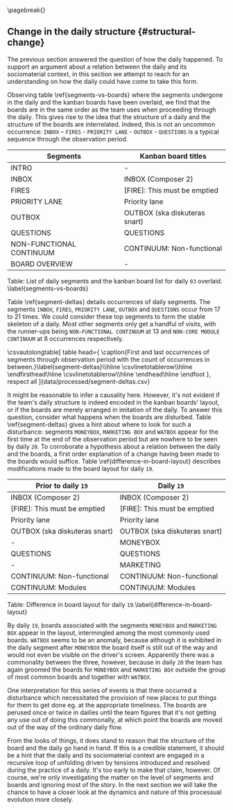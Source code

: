 \pagebreak{}

## Change in the daily structure {#structural-change}

The previous section answered the question of how the daily happened. To support an argument about a relation between the daily and its sociomaterial context, in this section we attempt to reach for an understanding on how the daily could have come to take this form.

Observing table \ref{segments-vs-boards} where the segments undergone in the daily and the kanban boards have been overlaid, we find that the boards are in the same order as the team uses when proceeding through the daily. This gives rise to the idea that the structure of a daily and the structure of the boards are interrelated. Indeed, this is not an uncommon occurrence: `INBOX` – `FIRES` - `PRIORITY LANE` - `OUTBOX` - `QUESTIONS` is a typical sequence through the observation period.

Segments                 | Kanban board titles
-------------------------|------------------------------
INTRO                    | -
INBOX                    | INBOX (Composer 2)
FIRES                    | [FIRE]: This must be emptied
PRIORITY LANE            | Priority lane
OUTBOX                   | OUTBOX (ska diskuteras snart)
QUESTIONS                | QUESTIONS
NON-FUNCTIONAL CONTINUUM | CONTINUUM: Non-functional
BOARD OVERVIEW           | -

Table: List of daily segments and the kanban board list for daily `03` overlaid. \label{segments-vs-boards}

Table \ref{segment-deltas} details occurrences of daily segments. The segments `INBOX`, `FIRES`, `PRIORITY LANE`, `OUTBOX` and `QUESTIONS` occur from 17 to 21 times. We could consider these top segments to form the stable skeleton of a daily. Most other segments only get a handful of visits, with the runner-ups being `NON-FUNCTIONAL CONTINUUM` at 13 and `NON-CORE MODULE CONTINUUM` at 8 occurrences respectively.

\csvautolongtable[
  table head={
    \caption{First and last occurrences of segments through observation period with the count of occurrences in between.}\label{segment-deltas}\\\hline
    \csvlinetotablerow\\\hline
    \endfirsthead\hline
    \csvlinetotablerow\\\hline
    \endhead\hline
    \endfoot
  },
  respect all
]{data/processed/segment-deltas.csv}

It might be reasonable to infer a causality here. However, it's not evident if the team's daily structure is indeed encoded in the kanban boards' layout, or if the boards are merely arranged in imitation of the daily. To answer this question, consider what happens when the boards are disturbed. Table \ref{segment-deltas} gives a hint about where to look for such a disturbance: segments `MONEYBOX`, `MARKETING BOX` and `WATBOX` appear for the first time at the end of the observation period but are nowhere to be seen by daily `20`. To corroborate a hypothesis about a relation between the daily and the boards, a first order explanation of a change having been made to the boards would suffice. Table \ref{difference-in-board-layout} describes modifications made to the board layout for daily `19`.

| Prior to daily `19`           | Daily `19`                    |
|-------------------------------|-------------------------------|
| INBOX (Composer 2)            | INBOX (Composer 2)            |
| [FIRE]: This must be emptied  | [FIRE]: This must be emptied  |
| Priority lane                 | Priority lane                 |
| OUTBOX (ska diskuteras snart) | OUTBOX (ska diskuteras snart) |
| \-                            | MONEYBOX                      |
| QUESTIONS                     | QUESTIONS                     |
| \-                            | MARKETING                     |
| CONTINUUM: Non-functional     | CONTINUUM: Non-functional     |
| CONTINUUM: Modules            | CONTINUUM: Modules            |

Table: Difference in board layout for daily `19`.\label{difference-in-board-layout}

By daily `19`, boards associated with the segments `MONEYBOX` and `MARKETING BOX` appear in the layout, intermingled among the most commonly used boards. `WATBOX` seems to be an anomaly, because although it is exhibited in the daily segment after `MONEYBOX` the board itself is still out of the way and would not even be visible on the driver's screen. Apparently there was a commonality between the three, however, because in daily `20` the team has again groomed the boards for `MONEYBOX` and `MARKETING BOX` outside the group of most common boards and together with `WATBOX`.

One interpretation for this series of events is that there occurred a disturbance which necessitated the provision of new places to put things for them to get done eg. at the appropriate timeliness. The boards are perused once or twice in dailies until the team figures that it's not getting any use out of doing this commonally, at which point the boards are moved out of the way of the ordinary daily flow.

From the looks of things, it does stand to reason that the structure of the board and the daily go hand in hand. If this is a credible statement, it should be a hint that the daily and its sociomaterial context are engaged in a recursive loop of unfolding driven by tensions introduced and resolved during the practice of a daily. It's too early to make that claim, however. Of course, we're only investigating the matter on the level of segments and boards and ignoring most of the story. In the next section we will take the chance to have a closer look at the dynamics and nature of this processual evolution more closely.
